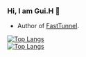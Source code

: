 ### Hi, I am Gui.H 👋

<!-- https://github.com/anuraghazra/github-readme-stats -->

- Author of [FastTunnel](https://github.com/FastTunnel/FastTunnel).

[![Top Langs](https://github-readme-stats.vercel.app/api?username=springhgui&show_icons=true&hide_border=true)](https://github.com/anuraghazra/github-readme-stats)  
[![Top Langs](https://github-readme-stats.vercel.app/api/wakatime?username=springhgui&hide_border=true)](https://github.com/anuraghazra/github-readme-stats)  
<!-- [![Top Langs](https://github-readme-stats.vercel.app/api/top-langs/?username=springhgui&langs_count=8&hide_border=true)](https://github.com/anuraghazra/github-readme-stats)   -->
